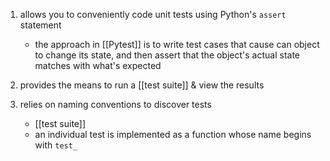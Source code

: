 1. allows you to conveniently code unit tests using Python's `assert` statement
	- the approach in [[Pytest]] is to write test cases that cause can object to change its state, and then assert that the object's actual state matches with what's expected

2. provides the means to run a [[test suite]] & view the results

3. relies on naming conventions to discover tests
	- [[test suite]]
	- an individual test is implemented as a function whose name begins with `test_`